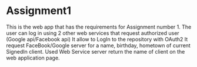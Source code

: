 # Assignment1
This is the web app that has the requirements for Assignment number 1.  The user can log in using 2 other web services that request authorized user (Google api/Facebook api)
It allow to LogIn to the repository with OAuth2 
It request FaceBook/Google server for a name, birthday, hometown of current SignedIn client.
Used Web Service server return the name of client on the web application page.
